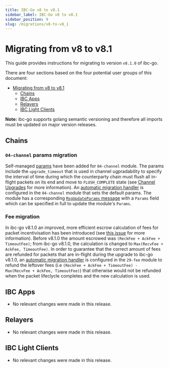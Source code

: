 ```yaml
---
title: IBC-Go v8 to v8.1
sidebar_label: IBC-Go v8 to v8.1
sidebar_position: 9
slug: /migrations/v8-to-v8_1
---
```


# Migrating from v8 to v8.1

This guide provides instructions for migrating to version `v8.1.0` of ibc-go.

There are four sections based on the four potential user groups of this document:

- [Migrating from v8 to v8.1](#migrating-from-v8-to-v81)
    - [Chains](#chains)
    - [IBC Apps](#ibc-apps)
    - [Relayers](#relayers)
    - [IBC Light Clients](#ibc-light-clients)

**Note:** ibc-go supports golang semantic versioning and therefore all imports must be updated on major version releases.

## Chains

### `04-channel` params migration

Self-managed [params](https://github.com/cosmos/ibc-go/blob/617482212f0161342ae33d9930de6cb14e1303a6/proto/ibc/core/channel/v1/channel.proto#L183-L187) have been added for `04-channel` module. The params include the `upgrade_timeout` that is used in channel ugpradability to specify the interval of time during which the counterparty chain must flush all in-flight packets on its end and move to `FLUSH_COMPLETE` state (see [Channel Upgrades](../01-ibc/06-channel-upgrades.md#) for more information). An [automatic migration handler](https://github.com/cosmos/ibc-go/blob/5a0dd7e555f4cfe2757f0f6114fb1411ecbb6ab0/modules/core/module.go#L162-L166) is configured in the `04-channel` module that sets the default params. The module has a corresponding [`MsgUpdateParams` message](https://github.com/cosmos/ibc-go/blob/5a0dd7e555f4cfe2757f0f6114fb1411ecbb6ab0/proto/ibc/core/channel/v1/tx.proto#L428-L441) with a `Params` field which can be specified in full to update the module's `Params`.

### Fee migration

In ibc-go v8.1.0 an improved, more efficient escrow calculation of fees for packet incentivisation has been introduced (see [this issue](https://github.com/cosmos/ibc-go/issues/5509) for more information). Before v8.1.0 the amount escrowed was `(ReckFee + AckFee + TimeoutFee)`; from ibc-go v8.1.0, the calculation is changed to `Max(RecvFee + AckFee, TimeoutFee)`. In order to guarantee that the correct amount of fees are refunded for packets that are in-flight during the upgrade to ibc-go v8.1.0, an [automatic migration handler](https://github.com/cosmos/ibc-go/blob/617482212f0161342ae33d9930de6cb14e1303a6/modules/apps/29-fee/module.go#L113C1-L115) is configured in the `29-fee` module to refund the leftover fees (i.e `(ReckFee + AckFee + TimeoutFee) - Max(RecvFee + AckFee, TimeoutFee)`) that otherwise would not be refunded when the packet lifeclycle completes and the new calculation is used.

## IBC Apps

- No relevant changes were made in this release.

## Relayers

- No relevant changes were made in this release.

## IBC Light Clients

- No relevant changes were made in this release.
